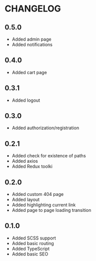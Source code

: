 # CHANGELOG

## 0.5.0

- Added admin page
- Added notifications
  
## 0.4.0

- Added cart page
  
## 0.3.1

- Added logout 
  
## 0.3.0

- Added authorization/registration
  
## 0.2.1

- Added check for existence of paths
- Added axios
- Added Redux toolki
  
## 0.2.0

- Added custom 404 page
- Added layout
- Added highlighting current link
- Added page to page loading transition
  
## 0.1.0

- Added SCSS support
- Added basic routing
- Added TypeScript
- Added basic SEO
  